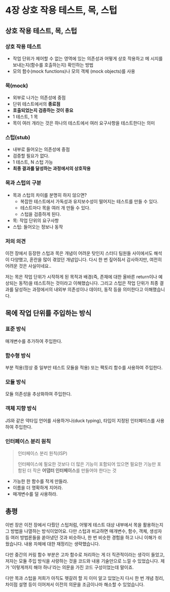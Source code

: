 # 4장 상호 작용 테스트, 목, 스텁

## 상호 작용 테스트, 목, 스텁

### 상호 작용 테스트

- 작업 단위가 제어할 수 없는 영역에 있는 의존성과 어떻게 상호 작용하고 메
시지를 보내는지(함수를 호출하는지) 확인하는 방법
- 모의 함수(mock functions)나 모의 객체
(mock objects)를 사용

### 목(mock)

- 외부로 나가는 의존성에 중점
- 단위 테스트에서의 **종료점**
- **호출되었는지 검증하는 것이 중요**
- 1 테스트, 1 목
- 목이 여러 개라는 것은 하나의 테스트에서 여러 요구사항을 테스트한다는 의미

### 스텁(stub)

- 내부로 들어오는 의존성에 중점
- 검증할 필요가 없다.
- 1 테스트, N 스텁 가능
- **최종 결과를 달성하는 과정에서의 상호작용**

### 목과 스텁의 구분

- 목과 스텁의 차이를 분명히 하지 않으면?
  - 복잡한 테스트에서 가독성과 유지보수성이 떨어지는 테스트를 만들 수 있다.
  - 테스트마다 목을 여러 개 만들 수 있다.
  - 스텁을 검증하게 된다.
- 목: 작업 단위의 요구사항
- 스텁: 들어오는 정보나 동작

### 저의 의견

이전 장에서 등장한 스텁과 목은 개념이 어려운 탓인지 스터디 팀원들 사이에서도 해석이 다양했고, 혼란을 많이 겪었던 개념입니다. 다시 한 번 짚어줘서 감사하지만, 여전히 어려운 것은 사실이네요..

저는 목은 작업 단위가 시작하게 된 목적과 배경(즉, 존재에 대한 올바른 return이나 예상되는 동작)을 테스트하는 것이라고 이해했습니다. 그리고 스텁은 작업 단위가 최종 결과를 달성하는 과정에서의 내외부 의존성이나 데이터, 동작 등을 의미한다고 이해했습니다.

## 목에 작업 단위를 주입하는 방식

### 표준 방식

매개변수를 추가하여 주입한다.

### 함수형 방식

부분 적용(정상 중 일부만 테스트 모듈을 적용) 또는 팩토리 함수를 사용하여 주입한다.

### 모듈 방식

모듈 의존성을 추상화하여 주입한다.

### 객체 지향 방식

JS와 같은 약타입 언어를 사용하거나(duck typing), 타입이 지정된 인터페이스를 사용하여 주입한다.

### 인터페이스 분리 원칙

> 인터페이스 분리 원칙(ISP)
>
> 인터페이스에 필요한 것보다 더 많은 기능이 포함되어 있으면 필요한 기능만 포함된 더 작은 **어댑터 인터페이스**를 만들어야 한다는 것

- 가능한 한 함수를 작게 만들라.
- 이름을 더 명확하게 지어라.
- 매개변수를 덜 사용하라.

## 총평

이번 장은 이전 장에서 다뤘던 스텁처럼, 어떻게 테스트 대상 내부에서 목을 활용하는지 그 방법을 나열하는 방식이었어요. 다만 스텁과 비교하면 매개변수, 함수, 객체, 생성자 등 여러 방법론들을 쏟아냈던 것과 비슷하나, 한 번 비슷한 경험을 하고 나니 이해가 쉬웠습니다. 내용 자체에 대한 재정리는 생략했습니다.

다만 중간의 커링 함수 부분은 고차 함수로 처리하는 게 더 직관적이라는 생각이 들었고, 저자는 모듈 주입 방식을 사랑하는 것을 코드와 내용 기술만으로 느낄 수 있었습니다. 제가 '이렇게까지 해야 하나'라는 의문을 가진 코드 구성이었는데 말이죠.

다만 목과 스텁을 저희가 아직도 헷갈려 할 지 이미 알고 있었는지 다시 한 번 개념 정리, 차이점 설명 등이 이어져서 이전의 의문을 조금이나마 해소할 수 있었습니다.
